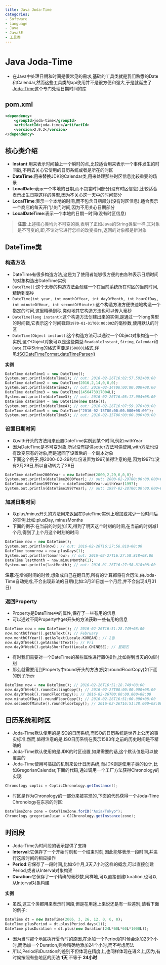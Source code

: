```yaml
---
title: Java Joda-Time
categories:
- Software
- Language
- Java
- JavaSE
- 工具类
---
```

# Java Joda-Time

- 在Java中处理日期和时间是很常见的需求,基础的工具类就是我们熟悉的Date和Calendar,然而这些工具类的api使用并不是很方便和强大,于是就诞生了[Joda-Time](http://www.joda.org/joda-time/)这个专门处理日期时间的库

## pom.xml

```xml
<dependency>
    <groupId>joda-time</groupId>
    <artifactId>joda-time</artifactId>
    <version>2.9.2</version>
</dependency>
```

## 核心类介绍

- **Instant**:用来表示时间轴上一个瞬时的点,比较适合用来表示一个事件发生的时间戳,不用去关心它使用的日历系统或者是所在的时区
- **DateTime**:用来替换JDK的Calendar类,用来处理那些时区信息比较重要的场景
- **LocalDate**:表示一个本地的日期,而不包含时间部分(没有时区信息),比较适合表示出生日期这样的类型,因为不关心这一天中的时间部分
- **LocalTime**:表示一个本地的时间,而不包含日期部分(没有时区信息),适合表示一个商店的每天开门/关门时间,因为不用关心日期部分
- **LocalDateTime**:表示一个本地的日期－时间(没有时区信息)

> **注意**:上述核心类均为不可变的类,表明了正如Java的String类型一样,其对象是不可变的,即,不论对它进行怎样的改变操作,返回的对象都是新对象

## DateTime类

### 构造方法

- DateTime有很多构造方法,这是为了使用者能够很方便的由各种表示日期时间的对象构造出DateTime实例
- `DateTime()`:这个无参的构造方法会创建一个在当前系统所在时区的当前时间,精确到毫秒
- `DateTime(int year, int monthOfYear, int dayOfMonth, int hourOfDay, int minuteOfHour, int secondOfMinute)`:这个构造方法方便快速地构造一个指定的时间,这里精确到秒,类似地其它构造方法也可以传入毫秒
- `DateTime(long instant)`:这个构造方法创建出来的实例,是通过一个long类型的时间戳,它表示这个时间戳距`1970-01-01T00:00:00Z`的毫秒数,使用默认的时区
- `DateTime(Object instant)`:这个构造方法可以通过一个Object对象构造一个实例,这个Object对象可以是这些类型:`ReadableInstant`, `String`, `Calendar`和`Date`,其中String的格式需要是`ISO8601`格式,详见:[ISODateTimeFormat.dateTimeParser()](https://www.joda.org/joda-time/apidocs/org/joda/time/format/ISODateTimeFormat.html)

**实例**

```dart
DateTime dateTime1 = new DateTime();
System.out.println(dateTime1); // out: 2016-02-26T16:02:57.582+08:00
DateTime dateTime2 = new DateTime(2016,2,14,0,0,0);
System.out.println(dateTime2); // out: 2016-02-14T00:00:00.000+08:00
DateTime dateTime3 = new DateTime(1456473917004L);
System.out.println(dateTime3); // out: 2016-02-26T16:05:17.004+08:00
DateTime dateTime4 = new DateTime(new Date());
System.out.println(dateTime4); // out: 2016-02-26T16:07:59.970+08:00
DateTime dateTime5 = new DateTime("2016-02-15T00:00:00.000+08:00");
System.out.println(dateTime5); // out: 2016-02-15T00:00:00.000+08:00
```

### 设置日期时间

- 以with开头的方法用来设置DateTime实例到某个时间,例如:withYear
- 因为DateTime是不可变对象,所以没有提供setter方法可供使用,with方法也没有改变原有的对象,而是返回了设置后的一个副本对象
- 下面这个例子,将2000-02-29的年份设置为1997,值得注意的是,因为1997年没有2月29日,所以自动转为了28日

```dart
DateTime dateTime2000Year = new DateTime(2000,2,29,0,0,0);
System.out.println(dateTime2000Year); // out: 2000-02-29T00:00:00.000+08:00
DateTime dateTime1997Year = dateTime2000Year.withYear(1997);
System.out.println(dateTime1997Year); // out: 1997-02-28T00:00:00.000+08:00
```

### 加减日期时间

- 以plus/minus开头的方法用来返回在DateTime实例上增加或减少一段时间后的实例,比如:plusDay, minusMonths
- 下面的例子:在当前的时刻加1天,得到了明天这个时刻的时间,在当前的时刻减1个月,得到了上个月这个时刻的时间

```dart
DateTime now = new DateTime();
System.out.println(now); // out: 2016-02-26T16:27:58.818+08:00
DateTime tomorrow = now.plusDays(1);
System.out.println(tomorrow); // out: 2016-02-27T16:27:58.818+08:00
DateTime lastMonth = now.minusMonths(1);
System.out.println(lastMonth); // out: 2016-01-26T16:27:58.818+08:00
```

**注意**:在增减时间的时候,想象成自己在翻日历,所有的计算都将符合历法,由Joda-Time自动完成,不会出现非法的日期(比如:3月31日加一个月后,并不会出现4月31日)

### 返回Property

- Property是DateTime中的属性,保存了一些有用的信息
- 可以通过不同Property中get开头的方法获取一些有用的信息

```dart
DateTime now = new DateTime(); // 2016-02-26T16:51:28.749+08:00
now.monthOfYear().getAsText(); // February
now.monthOfYear().getAsText(Locale.KOREAN); // 2월
now.dayOfWeek().getAsShortText(); // Fri
now.dayOfWeek().getAsShortText(Locale.CHINESE); // 星期五
```

- 有时我们需要对一个DateTime的某些属性进行置0操作,比如得到当天的0点时刻
- 那么就需要用到Property中round开头的方法(例如:roundFloorCopy)如下面的例子所示:

```dart
DateTime now = new DateTime(); // 2016-02-26T16:51:28.749+08:00
now.dayOfWeek().roundCeilingCopy(); // 2016-02-27T00:00:00.000+08:00
now.dayOfWeek().roundFloorCopy(); // 2016-02-26T00:00:00.000+08:00
now.minuteOfDay().roundFloorCopy(); // 2016-02-26T16:51:00.000+08:00
now.secondOfMinute().roundFloorCopy(); // 2016-02-26T16:51:28.000+08:00
```

## 日历系统和时区

- Joda-Time默认使用的是ISO的日历系统,而ISO的日历系统是世界上公历的事实标准,然而,值得注意的是,ISO日历系统在表示1583年之前的历史时间是不精确的
- Joda-Time默认使用的是JDK的时区设置,如果需要的话,这个默认值是可以被覆盖的
- Joda-Time使用可插拔的机制来设计日历系统,而JDK则是使用子类的设计,比如GregorianCalendar,下面的代码,通过调用一个工厂方法获得Chronology的实现:

```java
Chronology coptic = CopticChronology.getInstance();
```

- 时区是作为Chronology的一部分来被实现的,下面的代码获得一个Joda-Time Chronology在东京的时区:

```java
DateTimeZone zone = DateTimeZone.forID("Asia/Tokyo");
Chronology gregorianJuian = GJChronology.getInstance(zone);
```

## 时间段

- Joda-Time为时间段的表示提供了支持
- **Interval**:它保存了一个开始时刻和一个结束时刻,因此能够表示一段时间,并进行这段时间的相应操作
- **Period**:它保存了一段时间,比如:6个月,3天,7小时这样的概念,可以直接创建Period,或者从Interval对象构建
- **Duration**:它保存了一个精确的毫秒数,同样地,可以直接创建Duration,也可以从Interval对象构建

**实例**

- 虽然,这三个类都用来表示时间段,但是在用途上来说还是有一些差别,请看下面的例子:

```dart
DateTime dt = new DateTime(2005, 3, 26, 12, 0, 0, 0);
DateTime plusPeriod = dt.plus(Period.days(1));
DateTime plusDuration = dt.plus(new Duration(24L*60L*60L*1000L));
```

- 因为当时那个地区执行夏令时的原因,在添加一个Period的时候会添加23个小时,而添加一个Duration,则会精确地添加24个小时,而不考虑历法
- 所以,Period和Duration的差别不但体现在精度上,也同样体现在语义上,因为,有时候按照有些地区的历法 **1天** 不等于 **24小时**